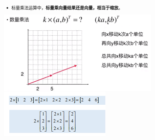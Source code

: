 - 标量乘法运算中，**标量乘向量结果还是向量，相当于缩放**。

![](../photo/Pasted%20image%2020240208123130.png)
![](../photo/Pasted%20image%2020240208131335.png)

